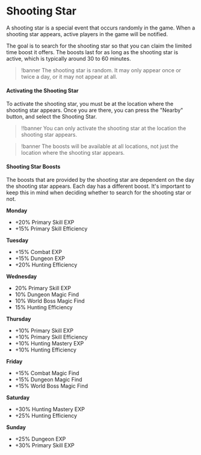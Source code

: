 # Shooting Star

A shooting star is a special event that occurs randomly in the game. When a shooting star appears, active players in the game will be notified.

The goal is to search for the shooting star so that you can claim the limited time boost it offers. The boosts last for as long as the shooting star is active, which is typically around 30 to 60 minutes.


>!banner The shooting star is random. It may only appear once or twice a day, or it may not appear at all.

#### Activating the Shooting Star

To activate the shooting star, you must be at the location where the shooting star appears. Once you are there, you can press the "Nearby" button, and select the Shooting Star.

>!!banner You can only activate the shooting star at the location the shooting star appears.

>!banner The boosts will be available at all locations, not just the location where the shooting star appears.


#### Shooting Star Boosts

The boosts that are provided by the shooting star are dependent on the day the shooting star appears. Each day has a different boost. It's important to keep this in mind when deciding whether to search for the shooting star or not.

****Monday****
- +20% Primary Skill EXP
- +15% Primary Skill Efficiency

**Tuesday**
- +15% Combat EXP
- +15% Dungeon EXP
- +20% Hunting Efficiency

**Wednesday**
- 20% Primary Skill EXP
- 10% Dungeon Magic Find
- 10% World Boss Magic Find
- 15% Hunting Efficiency

**Thursday**
- +10% Primary Skill EXP
- +10% Primary Skill Efficiency
- +10% Hunting Mastery EXP
- +10% Hunting Efficiency

**Friday**
- +15% Combat Magic Find
- +15% Dungeon Magic Find
- +15% World Boss Magic Find

**Saturday**
- +30% Hunting Mastery EXP
- +25% Hunting Efficiency

**Sunday**
- +25% Dungeon EXP
- +30% Primary Skill EXP 
